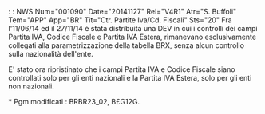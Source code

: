  :  : NWS Num="001090" Date="20141127" Rel="V4R1" Atr="S. Buffoli" Tem="APP" App="BR" Tit="Ctr. Partite Iva/Cd. Fiscali" Sts="20"
Fra l'11/06/14 ed il 27/11/14 è stata distribuita una DEV in cui i controlli dei campi Partita IVA,
Codice Fiscale e Partita IVA Estera, rimanevano esclusivamente collegati alla parametrizzazione della tabella BRX, senza alcun controllo sulla nazionalità dell'ente.

E' stato ora ripristinato che i campi Partita IVA e Codice Fiscale siano controllati solo per gli enti nazionali e la Partita IVA Estera, solo per gli enti non nazionali.

\* Pgm modificati :  BRBR23_02, B£G12G.


